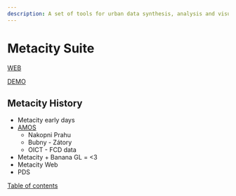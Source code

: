 ```yaml
---
description: A set of tools for urban data synthesis, analysis and visualization.
---
```


# Metacity Suite

[WEB](https://metacity.cc)

[DEMO](https://demo.metacity.cc/)

## Metacity History

* Metacity early days
* [AMOS](metacity/amos/)
  * Nakopni Prahu
  * Bubny - Zátory
  * OICT - FCD data
* Metacity + Banana GL = <3
* Metacity Web
* PDS

[Table of contents](metacity/SUMMARY.md)
